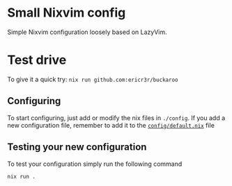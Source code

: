 # Small Nixvim config

Simple Nixvim configuration loosely based on LazyVim. 

# Test drive

To give it a quick try: `nix run github.com:ericr3r/buckaroo`

## Configuring

To start configuring, just add or modify the nix files in `./config`.
If you add a new configuration file, remember to add it to the
[`config/default.nix`](./config/default.nix) file

## Testing your new configuration

To test your configuration simply run the following command

```
nix run .
```
